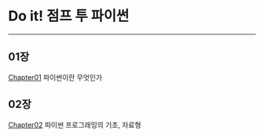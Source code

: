 # Do it! 점프 투 파이썬
*****
## 01장
  [Chapter01]() 파이썬이란 무엇인가
## 02장
  [Chapter02]() 파이썬 프로그래밍의 기초, 자료형
